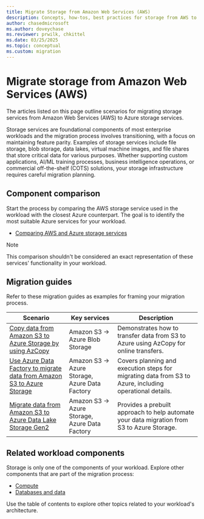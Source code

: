 ```yaml
---
title: Migrate Storage from Amazon Web Services (AWS)
description: Concepts, how-tos, best practices for storage from AWS to Azure.
author: chasedmicrosoft
ms.author: doveychase
ms.reviewer: prwilk, chkittel
ms.date: 03/25/2025
ms.topic: conceptual
ms.custom: migration
---
```


# Migrate storage from Amazon Web Services (AWS)

The articles listed on this page outline scenarios for migrating storage services from Amazon Web Services (AWS) to Azure storage services. 

Storage services are foundational components of most enterprise workloads and the migration process involves transitioning, with a focus on maintaining feature parity. Examples of storage services include file storage, blob storage, data lakes, virtual machine images, and file shares that store critical data for various purposes. Whether supporting custom applications, AI/ML training processes, business intelligence operations, or commercial off-the-shelf (COTS) solutions, your storage infrastructure requires careful migration planning.

## Component comparison

Start the process by comparing the AWS storage service used in the workload with the closest Azure counterpart. The goal is to identify the most suitable Azure services for your workload.

- [Comparing AWS and Azure storage services](/azure/architecture/aws-professional/storage)

> [!NOTE]
> This comparison shouldn't be considered an exact representation of these services' functionality in your workload.

## Migration guides

Refer to these migration guides as examples for framing your migration process.

| Scenario | Key services | Description |
|--|--|--|
| [Copy data from Amazon S3 to Azure Storage by using AzCopy](/azure/storage/common/storage-use-azcopy-s3) | Amazon S3 -> Azure Blob Storage | Demonstrates how to transfer data from S3 to Azure using AzCopy for online transfers. |
| [Use Azure Data Factory to migrate data from Amazon S3 to Azure Storage](/azure/data-factory/data-migration-guidance-s3-azure-storage) | Amazon S3 -> Azure Storage, Azure Data Factory | Covers planning and execution steps for migrating data from S3 to Azure, including operational details. |
| [Migrate data from Amazon S3 to Azure Data Lake Storage Gen2](/azure/data-factory/solution-template-migration-s3-azure) | Amazon S3 -> Azure Storage, Azure Data Factory | Provides a prebuilt approach to help automate your data migration from S3 to Azure Storage. |

## Related workload components

Storage is only one of the components of your workload. Explore other components that are part of the migration process:

- [Compute](./migrate-compute-from-aws.md)
- [Databases and data](./migrate-databases-from-aws.md)

Use the table of contents to explore other topics related to your workload's architecture.
